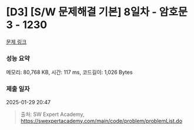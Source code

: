 # [D3] [S/W 문제해결 기본] 8일차 - 암호문3 - 1230 

[문제 링크](https://swexpertacademy.com/main/code/problem/problemDetail.do?contestProbId=AV14zIwqAHwCFAYD) 

### 성능 요약

메모리: 80,768 KB, 시간: 117 ms, 코드길이: 1,026 Bytes

### 제출 일자

2025-01-29 20:47



> 출처: SW Expert Academy, https://swexpertacademy.com/main/code/problem/problemList.do